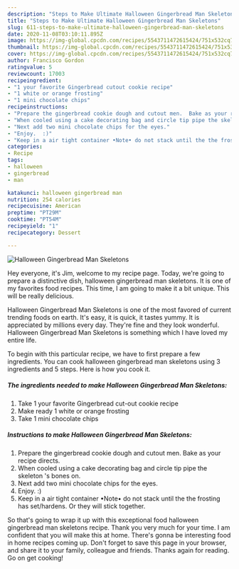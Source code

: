 ```yaml
---
description: "Steps to Make Ultimate Halloween Gingerbread Man Skeletons"
title: "Steps to Make Ultimate Halloween Gingerbread Man Skeletons"
slug: 611-steps-to-make-ultimate-halloween-gingerbread-man-skeletons
date: 2020-11-08T03:10:11.895Z
image: https://img-global.cpcdn.com/recipes/5543711472615424/751x532cq70/halloween-gingerbread-man-skeletons-recipe-main-photo.jpg
thumbnail: https://img-global.cpcdn.com/recipes/5543711472615424/751x532cq70/halloween-gingerbread-man-skeletons-recipe-main-photo.jpg
cover: https://img-global.cpcdn.com/recipes/5543711472615424/751x532cq70/halloween-gingerbread-man-skeletons-recipe-main-photo.jpg
author: Francisco Gordon
ratingvalue: 5
reviewcount: 17003
recipeingredient:
- "1 your favorite Gingerbread cutout cookie recipe"
- "1 white or orange frosting"
- "1 mini chocolate chips"
recipeinstructions:
- "Prepare the gingerbread cookie dough and cutout men.  Bake as your recipe directs."
- "When cooled using a cake decorating bag and circle tip pipe the skeleton &#39;s bones on."
- "Next add two mini chocolate chips for the eyes."
- "Enjoy.  :)"
- "Keep in a air tight container •Note• do not stack until the the frosting has set/hardens. Or they will stick together."
categories:
- Recipe
tags:
- halloween
- gingerbread
- man

katakunci: halloween gingerbread man 
nutrition: 254 calories
recipecuisine: American
preptime: "PT29M"
cooktime: "PT54M"
recipeyield: "1"
recipecategory: Dessert

---
```



![Halloween Gingerbread Man Skeletons](https://img-global.cpcdn.com/recipes/5543711472615424/751x532cq70/halloween-gingerbread-man-skeletons-recipe-main-photo.jpg)

Hey everyone, it's Jim, welcome to my recipe page. Today, we're going to prepare a distinctive dish, halloween gingerbread man skeletons. It is one of my favorites food recipes. This time, I am going to make it a bit unique. This will be really delicious.

Halloween Gingerbread Man Skeletons is one of the most favored of current trending foods on earth. It's easy, it is quick, it tastes yummy. It is appreciated by millions every day. They're fine and they look wonderful. Halloween Gingerbread Man Skeletons is something which I have loved my entire life.




To begin with this particular recipe, we have to first prepare a few ingredients. You can cook halloween gingerbread man skeletons using 3 ingredients and 5 steps. Here is how you cook it.

<!--inarticleads1-->

##### The ingredients needed to make Halloween Gingerbread Man Skeletons:

1. Take 1 your favorite Gingerbread cut-out cookie recipe
1. Make ready 1 white or orange frosting
1. Take 1 mini chocolate chips




<!--inarticleads2-->

##### Instructions to make Halloween Gingerbread Man Skeletons:

1. Prepare the gingerbread cookie dough and cutout men.  Bake as your recipe directs.
1. When cooled using a cake decorating bag and circle tip pipe the skeleton &#39;s bones on.
1. Next add two mini chocolate chips for the eyes.
1. Enjoy.  :)
1. Keep in a air tight container •Note• do not stack until the the frosting has set/hardens. Or they will stick together.




So that's going to wrap it up with this exceptional food halloween gingerbread man skeletons recipe. Thank you very much for your time. I am confident that you will make this at home. There's gonna be interesting food in home recipes coming up. Don't forget to save this page in your browser, and share it to your family, colleague and friends. Thanks again for reading. Go on get cooking!
